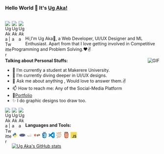 ### Hello World 👋 It's [Ug Aka!](https://ugaka.github.io/)

<br/>


<a href="https://twitter.com/aka1204_ug">
<img align="left" alt="Ug Aka | Twitter" width="22px" src="https://cdn.jsdelivr.net/npm/simple-icons@v3/icons/twitter.svg" />
</a>
<a href="https://www.linkedin.com/in/ugaka1204">
<img align="left" alt="Ug Aka" width="22px" src="https://cdn.jsdelivr.net/npm/simple-icons@v3/icons/linkedin.svg" />
</a>
<a href="https://www.instagram.com/ug_aka">
<img align="left" alt="Ug Aka" width="22px" src="https://cdn.jsdelivr.net/npm/simple-icons@v3/icons/instagram.svg" />
</a>
<br />

<br />

Hi,I'm Ug Aka🙌, a Web Developer, UI/UX Designer and ML Enthusiast. Apart from that I love getting involved in Competitive Programming and Problem Solving.❤✌


<img align="right" alt="GIF" src="https://media.giphy.com/media/USV0ym3bVWQJJmNu3N/giphy.gif" />


**Talking about Personal Stuffs:**

- 🔭 I’m currently a student at Makerere University.
- 🌱 I’m currently diving deeper in UI/UX designs.
- 💬 Ask me about anything , Would love to answer them.✌
- 📫 How to reach me: Any of the Social-Media Platform 
- 📝[Portfolio](https://ugaka.github.io/)
- ✨ I do graphic designs too draw too.

<a href="https://twitter.com/aka1204_ug">
<img align="left" alt="Ug Aka | Twitter" width="22px" src="https://cdn.jsdelivr.net/npm/simple-icons@v3/icons/twitter.svg" />
</a>
<a href="https://www.linkedin.com/in/ugaka1204">
<img align="left" alt="Ug Aka" width="22px" src="https://cdn.jsdelivr.net/npm/simple-icons@v3/icons/linkedin.svg" />
</a>
<a href="https://www.instagram.com/ug_aka/">
<img align="left" alt="Ug Aka" width="22px" src="https://cdn.jsdelivr.net/npm/simple-icons@v3/icons/instagram.svg" />
</a>
<br />

<br />


**Languages and Tools:**


<code><img height="20" src="https://raw.githubusercontent.com/github/explore/80688e429a7d4ef2fca1e82350fe8e3517d3494d/topics/python/python.png"></code>
<code><img height="20" src="https://raw.githubusercontent.com/github/explore/80688e429a7d4ef2fca1e82350fe8e3517d3494d/topics/php/php.png"></code>
<code><img height="20" src="https://raw.githubusercontent.com/github/explore/80688e429a7d4ef2fca1e82350fe8e3517d3494d/topics/mysql/mysql.png"></code>
<code><img height="20" src="https://raw.githubusercontent.com/github/explore/80688e429a7d4ef2fca1e82350fe8e3517d3494d/topics/git/git.png"></code>
<code><img height="20" src="https://raw.githubusercontent.com/github/explore/80688e429a7d4ef2fca1e82350fe8e3517d3494d/topics/css/css.png"></code>
<code><img height="20" src="https://raw.githubusercontent.com/github/explore/78df643247d429f6cc873026c0622819ad797942/topics/visual-studio-code/visual-studio-code.png" /></code>
<code><img height="20" src="https://raw.githubusercontent.com/github/explore/80688e429a7d4ef2fca1e82350fe8e3517d3494d/topics/jupyter-notebook/jupyter-notebook.png"></code>
<code><img height="20" src="https://raw.githubusercontent.com/github/explore/80688e429a7d4ef2fca1e82350fe8e3517d3494d/topics/html/html.png"></code>
<code><img height="20" src="https://raw.githubusercontent.com/github/explore/80688e429a7d4ef2fca1e82350fe8e3517d3494d/topics/javascript/javascript.png"></code>




[![Ug Aka's GitHub stats](https://github-readme-stats.vercel.app/api?username=UgAka&show_icons=true&theme=transparent)](https://github.com/UgAka/github-readme-stats)


